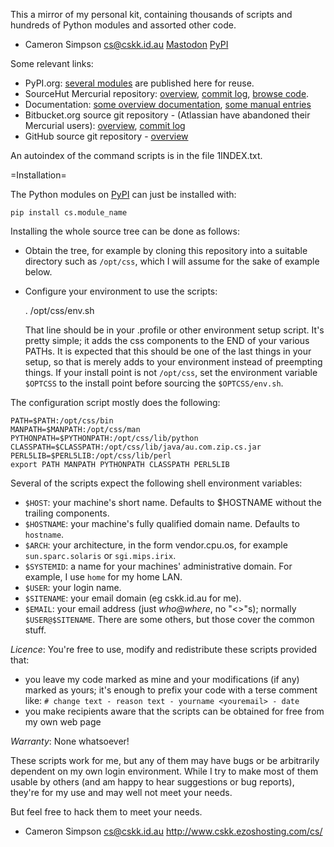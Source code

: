 This a mirror of my personal kit,
containing thousands of scripts and hundreds of Python modules
and assorted other code.
- Cameron Simpson <cs@cskk.id.au> <a rel="me" href="https://aus.social/@cs">Mastodon</a> <a href="https://pypi.org/user/cameron.simpson/">PyPI</a>

Some relevant links:
* PyPI.org:
  [several modules](https://pypi.org/user/cameron.simpson/)
  are published here for reuse.
* SourceHut Mercurial repository:
  [overview](https://hg.sr.ht/~cameron-simpson/css),
  [commit log](https://hg.sr.ht/~cameron-simpson/css/log),
  [browse code](https://hg.sr.ht/~cameron-simpson/css/browse).
* Documentation:
  [some overview documentation](http://www.cskk.ezoshosting.com/cs/css/),
  [some manual entries](http://www.cskk.ezoshosting.com/cs/man/)
* Bitbucket.org source git repository - (Atlassian have abandoned their Mercurial users):
  [overview](https://bitbucket.org/cameron_simpson/css/),
  [commit log](https://bitbucket.org/cameron_simpson/css/commits/all)
* GitHub source git repository - [overview](https://github.com/cameron-simpson/css)

An autoindex of the command scripts is in the file 1INDEX.txt.

=Installation=

The Python modules on [PyPI](https://pypi.org/user/cameron.simpson/)
can just be installed with:

    pip install cs.module_name

Installing the whole source tree can be done as follows:
* Obtain the tree, for example by cloning this repository
  into a suitable directory such as `/opt/css`, which I will assume for
  the sake of example below.
* Configure your environment to use the scripts:

    . /opt/css/env.sh

  That line should be in your .profile or other environment setup
  script.  It's pretty simple; it adds the css components to the
  END of your various PATHs.
  It is expected that this should be one of the last things in your setup,
  so that is merely adds to your environment instead of preempting things.
  If your install point is not `/opt/css`,
  set the environment variable `$OPTCSS` to the install point
  before sourcing the `$OPTCSS/env.sh`.

The configuration script mostly does the following:

    PATH=$PATH:/opt/css/bin
    MANPATH=$MANPATH:/opt/css/man
    PYTHONPATH=$PYTHONPATH:/opt/css/lib/python
    CLASSPATH=$CLASSPATH:/opt/css/lib/java/au.com.zip.cs.jar
    PERL5LIB=$PERL5LIB:/opt/css/lib/perl
    export PATH MANPATH PYTHONPATH CLASSPATH PERL5LIB

Several of the scripts expect the following shell environment variables:
* `$HOST`: your machine's short name.
  Defaults to $HOSTNAME without the trailing components.
* `$HOSTNAME`: your machine's fully qualified domain name.
  Defaults to `hostname`.
* `$ARCH`: your architecture, in the form vendor.cpu.os,
  for example `sun.sparc.solaris` or `sgi.mips.irix`.
* `$SYSTEMID`: a name for your machines' administrative domain.
  For example, I use `home` for my home LAN.
* `$USER`: your login name.
* `$SITENAME`: your email domain (eg cskk.id.au for me).
* `$EMAIL`: your email address
  (just _who@where_, no "<>"s);
  normally `$USER@$SITENAME`.
There are some others, but those cover the common stuff.

*Licence*:
You're free to use, modify and redistribute these scripts provided that:
* you leave my code marked as mine and your modifications (if any)
  marked as yours; it's enough to prefix your code with a terse
  comment like: 
  `# change text - reason text - yourname <youremail> - date`
* you make recipients aware that the scripts can be obtained for free from my
  own web page

*Warranty*:
None whatsoever!

These scripts work for me, but any of them may have bugs or be
arbitrarily dependent on my own login environment.
While I try to make most of them usable by others
(and am happy to hear suggestions or bug reports),
they're for my use and may well not meet your needs.

But feel free to hack them to meet your needs.

- Cameron Simpson <cs@cskk.id.au>
http://www.cskk.ezoshosting.com/cs/
